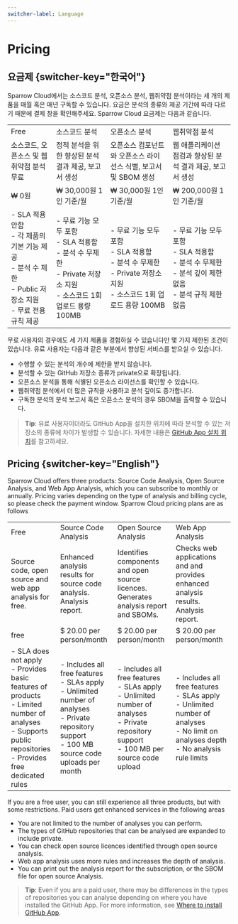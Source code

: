 ```yaml
---
switcher-label: Language
---
```


# Pricing


## 요금제 {switcher-key="한국어"}


Sparrow Cloud에서는 소스코드 분석, 오픈소스 분석, 웹취약점 분석이라는 세 개의 제품을 매월 혹은 매년 구독할 수 있습니다. 요금은 분석의 종류와 제공 기간에 따라 다르기 때문에 결제 창을 확인해주세요.
Sparrow Cloud 요금제는 다음과 같습니다.

<table>
<tr>
<td>Free</td>
<td>소스코드 분석</td>
<td>오픈소스 분석</td>
<td>웹취약점 분석</td>
</tr>
<tr>
<td>소스코드, 오픈소스 및 웹취약점 분석 무료</td>
<td>정적 분석을 위한 향상된 분석 결과 제공, 
보고서 생성</td>
<td>오픈소스 컴포넌트와 오픈소스 라이선스 식별, 보고서 및 SBOM 생성</td>
<td>웹 애플리케이션 점검과
향상된 분석 결과 제공, 보고서 생성</td>
</tr>
<tr>
<td>₩ 0원</td>
<td>₩ 30,000원
1인 기준/월</td>
<td>₩ 30,000원
1인 기준/월</td>
<td>₩ 200,000원
1인 기준/월</td>
</tr>
<tr>
<td>- SLA 적용 안함<br>
- 각 제품의 기본 기능 제공<br>
- 분석 수 제한<br>
- Public 저장소 지원<br>
- 무료 전용 규칙 제공</td>
<td>- 무료 기능 모두 포함<br>
- SLA 적용함<br>
- 분석 수 무제한<br>
- Private 저장소 지원<br>
- 소스코드 1회 업로드 용량 100MB</td>
<td>- 무료 기능 모두 포함<br>
- SLA 적용함<br>
- 분석 수 무제한<br>
- Private 저장소 지원<br>
- 소스코드 1회 업로드 용량 100MB</td>
<td>- 무료 기능 모두 포함<br>
- SLA 적용함<br>
- 분석 수 무제한<br>
- 분석 깊이 제한 없음<br>
- 분석 규칙 제한 없음</td>
</tr>
</table>

무료 사용자의 경우에도 세 가지 제품을 경험하실 수 있습니다만 몇 가지 제한된 조건이 있습니다. 유료 사용자는 다음과 같은 부분에서 향상된 서비스를 받으실 수 있습니다.
- 수행할 수 있는 분석의 개수에 제한을 받지 않습니다.
- 분석할 수 있는 GitHub 저장소 종류가 private으로 확장됩니다.
- 오픈소스 분석을 통해 식별된 오픈소스 라이선스를 확인할 수 있습니다.
- 웹취약점 분석에서 더 많은 규칙을 사용하고 분석 깊이도 증가합니다.
- 구독한 분석의 분석 보고서 혹은 오픈소스 분석의 경우 SBOM을 출력할 수 있습니다. 

> **Tip**: 유료 사용자이더라도 GitHub App을 설치한 위치에 따라 분석할 수 있는 저장소의 종류에 차이가 발생할 수 있습니다. 자세한 내용은 [GitHub App 설치 위치](http://localhost:63342/Cloud_Guide/preview/%ED%94%84%EB%A1%9C%EC%A0%9D%ED%8A%B8%EC%99%80-%EB%B6%84%EC%84%9D.html#github-app)를 참고하세요.



## Pricing {switcher-key="English"}



Sparrow Cloud offers three products: Source Code Analysis, Open Source Analysis, and Web App Analysis, which you can subscribe to monthly or annually. Pricing varies depending on the type of analysis and billing cycle, so please check the payment window.
Sparrow Cloud pricing plans are as follows

<table>
<tr>
<td>Free</td>
<td>Source Code Analysis</td>
<td>Open Source Analysis</td>
<td>Web App Analysis</td>
</tr>
<tr>
<td>Source code, open source and web app analysis for free.</td>
<td>Enhanced analysis results for source code analysis.
 Analysis report.</td>
<td>Identifies components and open source licences.
Generates analysis report and SBOMs.</td>
<td>Checks web applications and
and provides enhanced analysis results.
 Analysis report.</td>
</tr>
<tr>
<td>free</td>
<td>$ 20.00
per person/month</td>
<td>$ 20.00
per person/month</td>
<td>$ 20.00
per person/month</td>
</tr>
<tr>
<td>- SLA does not apply<br>
- Provides basic features of products<br>
- Limited number of analyses<br>
- Supports public repositories<br>
- Provides free dedicated rules</td>
<td>- Includes all free features<br>
- SLAs apply<br>
- Unlimited number of analyses<br>
- Private repository support<br>
- 100 MB source code uploads per month</td>
<td>- Includes all free features<br>
- SLAs apply<br>
- Unlimited number of analyses<br>
- Private repository support<br>
- 100 MB per source code upload</td>
<td>- Includes all free features<br>
- SLAs apply<br>
- Unlimited number of analyses<br>
- No limit on analyses depth<br>
- No analysis rule limits</td>
</tr>
</table>

If you are a free user, you can still experience all three products, but with some restrictions. Paid users get enhanced services in the following areas
- You are not limited to the number of analyses you can perform.
- The types of GitHub repositories that can be analysed are expanded to include private.
- You can check open source licences identified through open source analysis.
- Web app analysis uses more rules and increases the depth of analysis.
- You can print out the analysis report for the subscription, or the SBOM file for open source Analysis.

> **Tip**: Even if you are a paid user, there may be differences in the types of repositories you can analyse depending on where you have installed the GitHub App. For more information, see [Where to install GitHub App](http://localhost:63342/Cloud_Guide/preview/%ED%94%84%EB%A1%9C%EC%A0%9D%ED%8A%B8%EC%99%80-%EB%B6%84%EC%84%9D.html#github-app).


